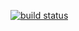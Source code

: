 [![build status](https://gitlab.com/Trevor-Jones/JUnitFRC/badges/master/build.svg)](https://gitlab.com/Trevor-Jones/JUnitFRC/commits/master)